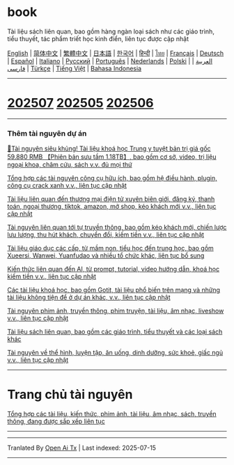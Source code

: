 # book
Tài liệu sách liên quan, bao gồm hàng ngàn loại sách như các giáo trình, tiểu thuyết, tác phẩm triết học kinh điển, liên tục được cập nhật

[English](https://openaitx.github.io/view.html?user=mswnlz&project=book&lang=en) | [简体中文](https://openaitx.github.io/view.html?user=mswnlz&project=book&lang=zh-CN) | [繁體中文](https://openaitx.github.io/view.html?user=mswnlz&project=book&lang=zh-TW) | [日本語](https://openaitx.github.io/view.html?user=mswnlz&project=book&lang=ja) | [한국어](https://openaitx.github.io/view.html?user=mswnlz&project=book&lang=ko) | [हिन्दी](https://openaitx.github.io/view.html?user=mswnlz&project=book&lang=hi) | [ไทย](https://openaitx.github.io/view.html?user=mswnlz&project=book&lang=th) | [Français](https://openaitx.github.io/view.html?user=mswnlz&project=book&lang=fr) | [Deutsch](https://openaitx.github.io/view.html?user=mswnlz&project=book&lang=de) | [Español](https://openaitx.github.io/view.html?user=mswnlz&project=book&lang=es) | [Italiano](https://openaitx.github.io/view.html?user=mswnlz&project=book&lang=it) | [Русский](https://openaitx.github.io/view.html?user=mswnlz&project=book&lang=ru) | [Português](https://openaitx.github.io/view.html?user=mswnlz&project=book&lang=pt) | [Nederlands](https://openaitx.github.io/view.html?user=mswnlz&project=book&lang=nl) | [Polski](https://openaitx.github.io/view.html?user=mswnlz&project=book&lang=pl) | [العربية](https://openaitx.github.io/view.html?user=mswnlz&project=book&lang=ar) | [فارسی](https://openaitx.github.io/view.html?user=mswnlz&project=book&lang=fa) | [Türkçe](https://openaitx.github.io/view.html?user=mswnlz&project=book&lang=tr) | [Tiếng Việt](https://openaitx.github.io/view.html?user=mswnlz&project=book&lang=vi) | [Bahasa Indonesia](https://openaitx.github.io/view.html?user=mswnlz&project=book&lang=id)

----------------
# [202507](https://raw.githubusercontent.com/mswnlz/book/main/202507.md) [202505](https://raw.githubusercontent.com/mswnlz/book/main/202505.md) [202506](https://raw.githubusercontent.com/mswnlz/book/main/202506.md)


---------------
### Thêm tài nguyên dự án

[🎁Tài nguyên siêu khủng! Tài liệu khoá học Trung y tuyệt bản trị giá gốc 59.880 RMB 【Phiên bản sưu tầm 1.18TB】, bao gồm cơ sở, video, trị liệu ngoại khoa, châm cứu, sách v.v. đủ mọi thứ](https://github.com/mswnlz/chinese-traditional)

[Tổng hợp các tài nguyên công cụ hữu ích, bao gồm hệ điều hành, plugin, công cụ crack xanh v.v., liên tục cập nhật](https://github.com/mswnlz/tools)


[Tài liệu liên quan đến thương mại điện tử xuyên biên giới, đăng ký, thanh toán, ngoại thương, tiktok, amazon, mở shop, kéo khách mới v.v., liên tục cập nhật](https://github.com/mswnlz/cross-border)

[Tài nguyên liên quan tới tự truyền thông, bao gồm kéo khách mới, chiến lược lưu lượng, thu hút khách, chuyển đổi, kiếm tiền v.v., liên tục cập nhật](https://github.com/mswnlz/self-media)

[Tài liệu giáo dục các cấp, từ mầm non, tiểu học đến trung học, bao gồm Xueersi, Wanwei, Yuanfudao và nhiều tổ chức khác, liên tục bổ sung](https://github.com/mswnlz/edu-knowlege)

[Kiến thức liên quan đến AI, từ prompt, tutorial, video hướng dẫn, khoá học kiếm tiền v.v., liên tục cập nhật](https://github.com/mswnlz/AIknowledge)

[Các tài liệu khoá học, bao gồm Gotit, tài liệu phổ biến trên mạng và những tài liệu không tiện để ở dự án khác, v.v., liên tục cập nhật](https://github.com/mswnlz/curriculum)

[Tài nguyên phim ảnh, truyền thông, phim truyện, tài liệu, âm nhạc, liveshow v.v., liên tục cập nhật](https://github.com/mswnlz/movies)

[Tài liệu sách liên quan, bao gồm các giáo trình, tiểu thuyết và các loại sách khác](https://github.com/mswnlz/book)

[Tài nguyên về thể hình, luyện tập, ăn uống, dinh dưỡng, sức khoẻ, giấc ngủ v.v., liên tục cập nhật](https://github.com/mswnlz/healthy)

---------------

# Trang chủ tài nguyên
[Tổng hợp các tài liệu, kiến thức, phim ảnh, tài liệu, âm nhạc, sách, truyền thông, đang được sắp xếp liên tục](https://github.com/mswnlz)

---------------


---

Tranlated By [Open Ai Tx](https://github.com/OpenAiTx/OpenAiTx) | Last indexed: 2025-07-15

---